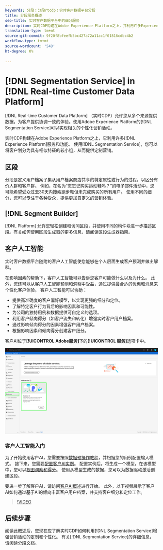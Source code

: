 ```yaml
---
keywords: 分段；分段rtcdp；实时客户数据平台分段
title: 分段服务概述
seo-title: 实时客户数据平台中的细分服务
description: 实时CDP构建在Adobe Experience Platform之上，并利用许多Experience Platform服务和功能。 使用分段服务，您可以将客户划分为具有相似特征的较小组，从而提供定制营销。
translation-type: tm+mt
source-git-commit: 9f20f8bfeefb5bc427a72a11ac1f01816cdbc4b2
workflow-type: tm+mt
source-wordcount: '540'
ht-degree: 0%

---
```



# [!DNL Segmentation Service] in [!DNL Real-time Customer Data Platform]

[!DNL Real-time Customer Data Platform] （实时CDP）允许您从多个来源提供数据，为客户提供协调一致的体验。使用Adobe Experience Platform的[!DNL Segmentation Service]可以实现相关的个性化营销活动。

实时CDP构建在Adobe Experience Platform之上，它利用许多[!DNL Experience Platform]服务和功能。 使用[!DNL Segmentation Service]，您可以将客户划分为具有相似特征的较小组，从而提供定制营销。

## 区段

分段是定义用户档案子集从用户档案商店共享的特定属性或行为的过程，以区分有价人群和客户群。 例如，在名为“您忘记购买运动鞋吗？”的电子邮件活动中，您可能希望受众过去30天内搜索跑步鞋但未完成购买的所有用户。 使用不同的细分，您可以专注于各种受众，提供更加自定义的营销体验。

## [!DNL Segment Builder]

[!DNL Platform] 允许您轻松创建和访问区段，并使用不同的构件块进一步描述区段。有关如何使用区段生成器的更多信息，请阅读[区段生成器指南](./segment-builder-guide.md)。

## 客户人工智能

实时客户数据平台随附的客户人工智能使您能够在个人层面生成客户预测并做出解释。

在影响因素的帮助下，客户人工智能可以告诉您客户可能做什么以及为什么。 此外，您还可以从客户人工智能预测和洞察中受益，通过提供最合适的优惠和消息来个性化客户体验。 客户人工智能可以协助：

* 提供高准确度的客户偏好模型，以实现更强的细分和定位。
* 了解特定客户行为背后的影响因素和可能性。
* 为公司的独特用例和数据提供可自定义的选项。
* 利用客户倾向得分（如客户流失和转化）增强实时客户用户档案。
* 通过影响倾向得分的因素增强客户用户档案。
* 根据影响因素和倾向得分创建客户细分。

客户AI位于&#x200B;**[!UICONTROL Adobe服务]**&#x200B;下的&#x200B;**[!UICONTROL 服务]**&#x200B;选项卡中。

![客户人工智能位置](../assets/overview/rtcdp-customer-ai.png)

### 客户人工智能入门

为了开始使用客户AI，您需要按照[数据预操作教程](../../intelligent-services/data-preparation.md)，并根据您的用例配置输入模式。 接下来，您需要[配置客户AI实例](../../intelligent-services/customer-ai/user-guide/configure.md)。 配置实例后，将生成一个模型，在该模型中，您可以[视图洞察和得分](../../intelligent-services/customer-ai/user-guide/discover-insights.md)。 使用从模型生成的数据，您可以为数据驱动激活创建区段。

要进一步了解客户AI，请访问[客户AI概述](../../intelligent-services/customer-ai/overview.md)进行开始。 此外，以下视频展示了客户AI如何通过基于AI的倾向丰富客户用户档案，并支持客户细分和定位工作。

>[!VIDEO](https://video.tv.adobe.com/v/40374/?quality=12&learn=on)


## 后续步骤

阅读此概述后，您现在应了解实时CDP如何利用[!DNL Segmentation Service]增强营销活动的定制和个性化。 有关[!DNL Segmentation Service]的详细信息，请阅读[分段文档](../../segmentation/home.md)。
